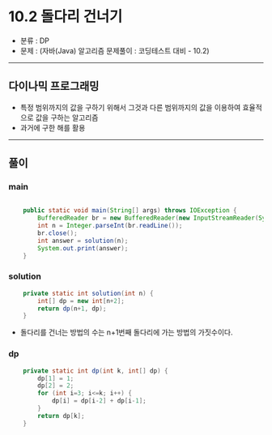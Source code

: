 # 10.2 돌다리 건너기
- 분류 : DP
- 문제 : (자바(Java) 알고리즘 문제풀이 : 코딩테스트 대비 - 10.2)

---

## 다이나믹 프로그래밍
- 특정 범위까지의 값을 구하기 위해서 그것과 다른 범위까지의 값을 이용하여 효율적으로 값을 구하는 알고리즘
- 과거에 구한 해를 활용

---

## 풀이

### main
```java

    public static void main(String[] args) throws IOException {
        BufferedReader br = new BufferedReader(new InputStreamReader(System.in));
        int n = Integer.parseInt(br.readLine());
        br.close();
        int answer = solution(n);
        System.out.print(answer);
    }
```

### solution
```java
    private static int solution(int n) {
        int[] dp = new int[n+2];
        return dp(n+1, dp);
    }
```
- 돌다리를 건너는 방법의 수는 n+1번째 돌다리에 가는 방법의 가짓수이다.

### dp
```java
    private static int dp(int k, int[] dp) {
        dp[1] = 1;
        dp[2] = 2;
        for (int i=3; i<=k; i++) {
            dp[i] = dp[i-2] + dp[i-1];
        }
        return dp[k];
    }
```
